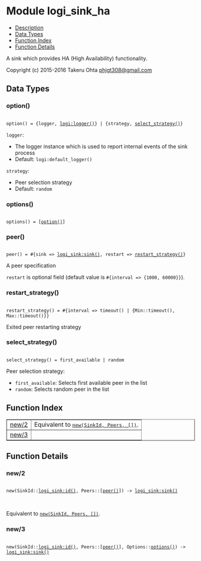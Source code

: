 

# Module logi_sink_ha #
* [Description](#description)
* [Data Types](#types)
* [Function Index](#index)
* [Function Details](#functions)

A sink which provides HA (High Availability) functionality.

Copyright (c) 2015-2016 Takeru Ohta <phjgt308@gmail.com>

<a name="types"></a>

## Data Types ##




### <a name="type-option">option()</a> ###


<pre><code>
option() = {logger, <a href="logi.md#type-logger">logi:logger()</a>} | {strategy, <a href="#type-select_strategy">select_strategy()</a>}
</code></pre>

`logger`:
- The logger instance which is used to report internal events of the sink process
- Default: `logi:default_logger()`

`strategy`:
- Peer selection strategy
- Default: `random`



### <a name="type-options">options()</a> ###


<pre><code>
options() = [<a href="#type-option">option()</a>]
</code></pre>




### <a name="type-peer">peer()</a> ###


<pre><code>
peer() = #{sink =&gt; <a href="logi_sink.md#type-sink">logi_sink:sink()</a>, restart =&gt; <a href="#type-restart_strategy">restart_strategy()</a>}
</code></pre>

 A peer specification

`restart` is optional field (default value is `#{interval => {1000, 60000}}`).



### <a name="type-restart_strategy">restart_strategy()</a> ###


<pre><code>
restart_strategy() = #{interval =&gt; timeout() | {Min::timeout(), Max::timeout()}}
</code></pre>

 Exited peer restarting strategy



### <a name="type-select_strategy">select_strategy()</a> ###


<pre><code>
select_strategy() = first_available | random
</code></pre>

 Peer selection strategy:
- `first_available`: Selects first available peer in the list
- `random`: Selects random peer in the list

<a name="index"></a>

## Function Index ##


<table width="100%" border="1" cellspacing="0" cellpadding="2" summary="function index"><tr><td valign="top"><a href="#new-2">new/2</a></td><td>Equivalent to <a href="#new-3"><tt>new(SinkId, Peers, [])</tt></a>.</td></tr><tr><td valign="top"><a href="#new-3">new/3</a></td><td></td></tr></table>


<a name="functions"></a>

## Function Details ##

<a name="new-2"></a>

### new/2 ###

<pre><code>
new(SinkId::<a href="logi_sink.md#type-id">logi_sink:id()</a>, Peers::[<a href="#type-peer">peer()</a>]) -&gt; <a href="logi_sink.md#type-sink">logi_sink:sink()</a>
</code></pre>
<br />

Equivalent to [`new(SinkId, Peers, [])`](#new-3).

<a name="new-3"></a>

### new/3 ###

<pre><code>
new(SinkId::<a href="logi_sink.md#type-id">logi_sink:id()</a>, Peers::[<a href="#type-peer">peer()</a>], Options::<a href="#type-options">options()</a>) -&gt; <a href="logi_sink.md#type-sink">logi_sink:sink()</a>
</code></pre>
<br />

